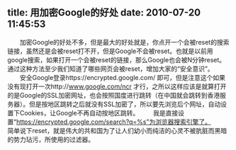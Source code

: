 title: 用加密Google的好处
date: 2010-07-20 11:45:53
---

　　加密Google的好处不多，但是最大的好处就是，你点开一个会被reset的搜索链接，虽然还是会被reset打不开，但是Google不会被reset。也就是以前用google搜索，如果打开一个会被reset的链接，那么Google也会被N分钟reset。通过这种方法至少我们知道了哪些网页会被reset，增加大家的“安全意识”。
　　安全Google登录https://encrypted.google.com/ 即可，但是注意这个如果没有现打开一次http://www.google.com/ncr 才行，之所以这样应该是就算打开的是Google的SSL加密网址，也会按照国度进行跳转（在中国就会跳转到香港服务器）。但是按地区跳转之后就没有SSL加密了，所以要先浏览后个网址，自动设置下Cookies，让Google不再自动按地区跳转。
　　我是直接设置“https://encrypted.google.com/search?q=%s”为浏览器搜索引擎了。
　　简单说下reset，就是伟大的共和国为了让人们幼小而纯洁的心灵不被肮脏而黑暗的势力玷污，所使用的过滤器。